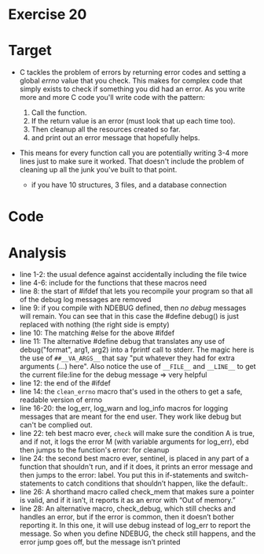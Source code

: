 Exercise 20
=

Target
=

- C tackles the problem of errors by returning error codes and setting a global *errno* value that you check. This makes for complex code that simply exists to check if something you did had an error. As you write more and more C code you'll write code with the pattern:
    1. Call the function.
    2. If the return value is an error (must look that up each time too).
    3. Then cleanup all the resources created so far.
    4. and print out an error message that hopefully helps.

- This means for every function call you are potentially writing 3-4 more lines just to make sure it worked. That doesn't include the problem of cleaning up all the junk you've built to that point.
    - if you have 10 structures, 3 files, and a database connection





Code
=


Analysis
=

- line 1-2: the usual defence against accidentally including the file twice
- line 4-6: include for the functions that these macros need
- line 8: the start of #ifdef that lets you recompile your program so that all of the debug log messages are removed
- line 9: if you compile with NDEBUG defined, then *no debug* messages will remain. You can see that in this case the #define debug() is just replaced with nothing (the right side is empty)
- line 10: The matching #else for the above #ifdef
- line 11: The alternative #define debug that translates any use of debug("format", arg1, arg2) into a fprintf call to stderr. The magic here is the use of `##__VA_ARGS__` that say "put whatever they had for extra arguments (...) here". Also notice the use of `__FILE__` and `__LINE__` to get the current file:line for the debug message => very helpful
- line 12: the end of the #ifdef
- line 14: the `clean_errno` macro that's used in the others to get a safe, readable version of errno
- line 16-20: the log_err, log_warn and log_info macros for logging messages that are meant for the end user. They work like debug but can't be complied out.
- line 22: teh best macro ever, `check` will make sure the condition A is true, and if not, it logs the error M (with variable arguments for log_err), ebd then jumps to the function's error: for cleanup
- line 24: the second best macro ever, sentinel, is placed in any part of a function that shouldn't run, and if it does, it prints an error message and then jumps to the error: label. You put this in if-statements and switch-statements to catch conditions that shouldn’t happen, like the default:.
- line 26: A shorthand macro called check_mem that makes sure a pointer is valid, and if it isn’t, it reports it as an error with “Out of memory.”
- line 28: An alternative macro, check_debug, which still checks and
handles an error, but if the error is common, then it doesn’t bother
reporting it. In this one, it will use debug instead of log_err to report
the message. So when you define NDEBUG, the check still happens, and
the error jump goes off, but the message isn’t printed